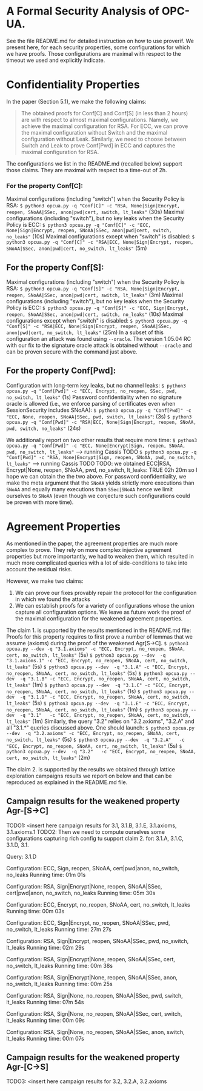 A Formal Security Analysis of OPC-UA.
=====================================

See the file README.md for detailed instruction on how to use proverif.
We present here, for each security properties, some configurations for which we have proofs. Those configurations are maximal with respect to the timeout we used and explicitly indicate.

# Confidentiality Properties
In the paper (Section 5.1), we make the following claims:
> The obtained proofs for Conf[C] and Conf[S] (in less than 2 hours) are with respect to almost maximal configurations. Namely, we achieve the maximal configuration for RSA. For ECC, we can prove the maximal configuration without Switch and the maximal configuration without Leak. Similarly, we need to choose between Switch and Leak to prove Conf[Pwd] in ECC and captures the maximal configuration for RSA.

The configurations we list in the README.md (recalled below) support those claims. They are maximal with respect to a time-out of 2h.

### For the property Conf[C]:
Maximal configurations (including "switch") when the Security Policy is RSA:
`$ python3 opcua.py -q "Conf[C]" -c "RSA, None|Sign|Encrypt, reopen, SNoAA|SSec, anon|pwd|cert, switch, lt_leaks"` (30s)
Maximal configurations (including "switch"), but no key leaks when the Security Policy is ECC:
`$ python3 opcua.py -q "Conf[C]" -c "ECC, None|Sign|Encrypt, reopen, SNoAA|SSec, anon|pwd|cert, switch, no_leaks"` (10s)
Maximal configurations except when "switch" is disabled:
`$ python3 opcua.py -q "Conf[C]" -c "RSA|ECC, None|Sign|Encrypt, reopen, SNoAA|SSec, anon|pwd|cert, no_switch, lt_leaks"` (5m)

## For the property Conf[S]:
Maximal configurations (including "switch") when the Security Policy is RSA:
`$ python3 opcua.py -q "Conf[S]" -c "RSA, None|Sign|Encrypt, reopen, SNoAA|SSec, anon|pwd|cert, switch, lt_leaks"` (3m)
Maximal configurations (including "switch"), but no key leaks when the Security Policy is ECC:
`$ python3 opcua.py -q "Conf[S]" -c "ECC, Sign|Encrypt, reopen, SNoAA|SSec, anon|pwd|cert, switch, no_leaks"` (10s)
Maximal configurations except when "switch" is disabled:
`$ python3 opcua.py -q "Conf[S]" -c "RSA|ECC, None|Sign|Encrypt, reopen, SNoAA|SSec, anon|pwd|cert, no_switch, lt_leaks"` (25m)
In a subset of this configuration an attack was found using `--oracle`. The version 1.05.04 RC with our fix to the signature oracle attack is obtained without `--oracle` and can be proven secure with the command just above.

## For the property Conf[Pwd]:
Configuration with long-term key leaks, but no channel leaks:
`$ python3 opcua.py -q "Conf[Pwd]" -c "ECC, Encrypt, no_reopen, SSec, pwd, no_switch, lt_leaks"` (1s)
Password confidentiality when no signature oracle is allowed (i.e., we enforce parsing of certificates even when SessionSecurity includes SNoAA):
`$ python3 opcua.py -q "Conf[Pwd]" -c "ECC, None, reopen, SNoAA|SSec, pwd, switch, lt_leaks"`: (3s)
`$ python3 opcua.py -q "Conf[Pwd]" -c "RSA|ECC, None|Sign|Encrypt, reopen, SNoAA, pwd, switch, no_leaks"` (24s)

We additionally report on two other results that require more time:
`$ python3 opcua.py -q "Conf[Pwd]" -c "ECC, None|Encrypt|Sign, reopen, SNoAA, pwd, no_switch, lt_leaks"` --> running Cassis TODO
`$ python3 opcua.py -q "Conf[Pwd]" -c "RSA, None|Encrypt|Sign, reopen, SNoAA, pwd, no_switch, lt_leaks"` --> running Cassis TODO
TODO: we obtained ECC|RSA, Encrypt|None, reopen, SNoAA, pwd, no_switch, lt_leaks: TRUE  02h 20m so I hope we can obtain the the two above.
For password confidentiality, we make the meta argument that the `SNoAA` yields strictly more executions than `SNoAA` and equally many executions than `SSec|SNoAA` hence we limit ourselves to `SNoAA` (even though we conjecture such configurations could be proven with more time).


# Agreement Properties
As mentioned in the paper, the agreement properties are much more complex to prove. They rely on more complex injective agreement properties but more importantly, we had to weaken them, which resulted in much more complicated queries with a lot of side-conditions to take into account the residual risks.

However, we make two claims:
 1. We can prove our fixes provably repair the protocol for the configuration in which we found the attacks
 2. We can establish proofs for a variety of configurations whose the union capture all configuration options.
We leave as future work the proof of the maximal configuration for the weakened agreement properties.

The claim 1. is supported by the results mentioned in the README.md file:
Proofs for this property requires to first prove a number of lemmas that we assume (axioms) during the proof of the weakened Agr[S->C].
`$ python3 opcua.py --dev -q "3.1.axioms" -c "ECC, Encrypt, no_reopen, SNoAA, cert, no_switch, lt_leaks"` (5s)
`$ python3 opcua.py --dev  -q "3.1.axioms.1" -c "ECC, Encrypt, no_reopen, SNoAA, cert, no_switch, lt_leaks"` (5s)
`$ python3 opcua.py --dev  -q "3.1.A" -c "ECC, Encrypt, no_reopen, SNoAA, cert, no_switch, lt_leaks"` (5s)
`$ python3 opcua.py --dev  -q "3.1.B" -c "ECC, Encrypt, no_reopen, SNoAA, cert, no_switch, lt_leaks"` (1m)
`$ python3 opcua.py --dev  -q "3.1.C" -c "ECC, Encrypt, no_reopen, SNoAA, cert, no_switch, lt_leaks"` (1s)
`$ python3 opcua.py --dev  -q "3.1.D" -c "ECC, Encrypt, no_reopen, SNoAA, cert, no_switch, lt_leaks"` (5s)
`$ python3 opcua.py --dev  -q "3.1.E" -c "ECC, Encrypt, no_reopen, SNoAA, cert, no_switch, lt_leaks"` (1m)
`$ python3 opcua.py --dev  -q "3.1"   -c "ECC, Encrypt, no_reopen, SNoAA, cert, no_switch, lt_leaks"` (1m)
Similarly, the query "3.2" relies on "3.2.axioms", "3.2.A" and all "3.1.*" queries discussed above.
One should launch:
`$ python3 opcua.py --dev  -q "3.2.axioms" -c "ECC, Encrypt, no_reopen, SNoAA, cert, no_switch, lt_leaks"` (5s)
`$ python3 opcua.py --dev  -q "3.2.A"   -c "ECC, Encrypt, no_reopen, SNoAA, cert, no_switch, lt_leaks"` (5s)
`$ python3 opcua.py --dev  -q "3.2"   -c "ECC, Encrypt, no_reopen, SNoAA, cert, no_switch, lt_leaks"` (2m)

The claim 2. is supported by the results we obtained through lattice exploration campaigns results we report on below and that can be reproduced as explained in the README.md file.

##  Campaign results for the weakened property Agr-[S->C]
TODO1: <insert here campaign results for 3.1, 3.1.B, 3.1.E, 3.1.axioms, 3.1.axioms.1
TODO2: Then we need to compute ourselves some configurations
capturing rich config tu support claim 2. for: 3.1.A, 3.1.C, 3.1.D, 3.1.


Query: 3.1.D

Configuration: ECC, Sign, reopen, SNoAA, cert|pwd|anon, no_switch, no_leaks
Running time: 01m 01s

Configuration: RSA, Sign|Encrypt|None, reopen, SNoAA|SSec, cert|pwd|anon, no_switch, no_leaks
Running time: 05m 30s

Configuration: ECC, Encrypt, no_reopen, SNoAA, cert, no_switch, lt_leaks
Running time: 00m 03s

Configuration: ECC, Sign|Encrypt, no_reopen, SNoAA|SSec, pwd, no_switch, lt_leaks
Running time: 27m 27s

Configuration: RSA, Sign|Encrypt, reopen, SNoAA|SSec, pwd, no_switch, lt_leaks
Running time: 02m 29s

Configuration: RSA, Sign|Encrypt|None, reopen, SNoAA|SSec, cert, no_switch, lt_leaks
Running time: 00m 38s

Configuration: RSA, Sign|Encrypt|None, reopen, SNoAA|SSec, anon, no_switch, lt_leaks
Running time: 00m 25s

Configuration: RSA, Sign|None, no_reopen, SNoAA|SSec, pwd, switch, lt_leaks
Running time: 07m 54s

Configuration: RSA, Sign|None, no_reopen, SNoAA|SSec, cert, switch, lt_leaks
Running time: 00m 09s

Configuration: RSA, Sign|None, no_reopen, SNoAA|SSec, anon, switch, lt_leaks
Running time: 00m 07s


##  Campaign results for the weakened property Agr-[C->S]
TODO3: <insert here campaign results for 3.2, 3.2.A, 3.2.axioms

